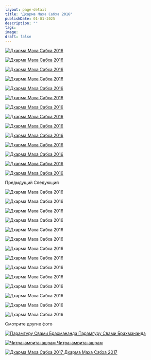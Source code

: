 ```yaml
---
layout: page-detail
title: "Дхарма Маха Сабха 2016"
publishDate: 01-01-2025
description: ""
tags:
image:
draft: false
---
```


[ ![Дхарма Маха Сабха 2016](/upload/iblock/2c2/2c29aff742d5d5d339058a5d96538bec.jpg) ](/upload/iblock/2c2/2c29aff742d5d5d339058a5d96538bec.jpg) 

[ ![Дхарма Маха Сабха 2016](/upload/iblock/506/5063904cb3e8c4cf70996ea139ab42b8.jpg) ](/upload/iblock/506/5063904cb3e8c4cf70996ea139ab42b8.jpg) 

[ ![Дхарма Маха Сабха 2016](/upload/iblock/964/96461932e5cf3a2ac64f0652956396b8.jpg) ](/upload/iblock/964/96461932e5cf3a2ac64f0652956396b8.jpg) 

[ ![Дхарма Маха Сабха 2016](/upload/iblock/cc1/cc124f9dbe140b6fe60b85fbec9145a6.jpg) ](/upload/iblock/cc1/cc124f9dbe140b6fe60b85fbec9145a6.jpg) 

[ ![Дхарма Маха Сабха 2016](/upload/iblock/85b/85b835886215e2d88eb825cc22cfc754.jpg) ](/upload/iblock/85b/85b835886215e2d88eb825cc22cfc754.jpg) 

[ ![Дхарма Маха Сабха 2016](/upload/iblock/253/253d6fa73c2a8299617453d24f0a00d6.jpg) ](/upload/iblock/253/253d6fa73c2a8299617453d24f0a00d6.jpg) 

[ ![Дхарма Маха Сабха 2016](/upload/iblock/37d/37d1b616835646b84123f141f5cb82d9.jpg) ](/upload/iblock/37d/37d1b616835646b84123f141f5cb82d9.jpg) 

[ ![Дхарма Маха Сабха 2016](/upload/iblock/4c1/4c173f06c74576a2ce761cb0ffe013a7.jpg) ](/upload/iblock/4c1/4c173f06c74576a2ce761cb0ffe013a7.jpg) 

[ ![Дхарма Маха Сабха 2016](/upload/iblock/5d5/5d5568c16973e2cba31fe73ee2ec77aa.jpg) ](/upload/iblock/5d5/5d5568c16973e2cba31fe73ee2ec77aa.jpg) 

[ ![Дхарма Маха Сабха 2016](/upload/iblock/58c/58cea5aa44d86f785d1eaef804563b12.jpg) ](/upload/iblock/58c/58cea5aa44d86f785d1eaef804563b12.jpg) 

[ ![Дхарма Маха Сабха 2016](/upload/iblock/58f/58f8d7887ec394ec7ac8d2cc313f2b5d.jpg) ](/upload/iblock/58f/58f8d7887ec394ec7ac8d2cc313f2b5d.jpg) 

[ ![Дхарма Маха Сабха 2016](/upload/iblock/0c9/0c99f979a53f687593a5ec6ec01f1c87.jpg) ](/upload/iblock/0c9/0c99f979a53f687593a5ec6ec01f1c87.jpg) 

[ ![Дхарма Маха Сабха 2016](/upload/iblock/85e/85e2f55368c7aa175fdc614d3266994f.jpg) ](/upload/iblock/85e/85e2f55368c7aa175fdc614d3266994f.jpg) 

[ ![Дхарма Маха Сабха 2016](/upload/iblock/c7c/c7c00c4b59faed1f0e25456e1692cfce.jpg) ](/upload/iblock/c7c/c7c00c4b59faed1f0e25456e1692cfce.jpg) 

Предыдущий Следующий 

![Дхарма Маха Сабха 2016](/upload/iblock/2c2/2c29aff742d5d5d339058a5d96538bec.jpg) 

![Дхарма Маха Сабха 2016](/upload/iblock/506/5063904cb3e8c4cf70996ea139ab42b8.jpg) 

![Дхарма Маха Сабха 2016](/upload/iblock/964/96461932e5cf3a2ac64f0652956396b8.jpg) 

![Дхарма Маха Сабха 2016](/upload/iblock/cc1/cc124f9dbe140b6fe60b85fbec9145a6.jpg) 

![Дхарма Маха Сабха 2016](/upload/iblock/85b/85b835886215e2d88eb825cc22cfc754.jpg) 

![Дхарма Маха Сабха 2016](/upload/iblock/253/253d6fa73c2a8299617453d24f0a00d6.jpg) 

![Дхарма Маха Сабха 2016](/upload/iblock/37d/37d1b616835646b84123f141f5cb82d9.jpg) 

![Дхарма Маха Сабха 2016](/upload/iblock/4c1/4c173f06c74576a2ce761cb0ffe013a7.jpg) 

![Дхарма Маха Сабха 2016](/upload/iblock/5d5/5d5568c16973e2cba31fe73ee2ec77aa.jpg) 

![Дхарма Маха Сабха 2016](/upload/iblock/58c/58cea5aa44d86f785d1eaef804563b12.jpg) 

![Дхарма Маха Сабха 2016](/upload/iblock/58f/58f8d7887ec394ec7ac8d2cc313f2b5d.jpg) 

![Дхарма Маха Сабха 2016](/upload/iblock/0c9/0c99f979a53f687593a5ec6ec01f1c87.jpg) 

![Дхарма Маха Сабха 2016](/upload/iblock/85e/85e2f55368c7aa175fdc614d3266994f.jpg) 

![Дхарма Маха Сабха 2016](/upload/iblock/c7c/c7c00c4b59faed1f0e25456e1692cfce.jpg) 

Смотрите другие фото

[ ![Парамгуру Свами Брахмананда](/upload/iblock/b24/b243f34770ac6fa9cfaf8ba9c917e5ea.jpg) Парамгуру Свами Брахмананда ](/foto/paramguru-svami-brakhmananda/) 

[ ![Читра-амрита-ашрам](/upload/iblock/04b/04bc7aff69d4079127989c7c0b99af84.jpg) Читра-амрита-ашрам ](/foto/chitra-amrita/) 

[ ![Дхарма Маха Сабха 2017](/upload/iblock/334/3345b62a235f00977c049b4747f2b3d4.jpg) Дхарма Маха Сабха 2017 ](/foto/dkharma-makha-sabkha-2017/) 
